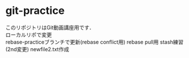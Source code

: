 # git-practice  
このリポジトリはGit動画講座用です．  
ローカルリポで変更  
rebase-practiceブランチで更新(rebase conflict用)
rebase pull用
stash練習(2nd変更)
newfile2.txt作成